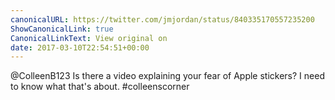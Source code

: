 ```yaml
---
canonicalURL: https://twitter.com/jmjordan/status/840335170557235200
ShowCanonicalLink: true
CanonicalLinkText: View original on
date: 2017-03-10T22:54:51+00:00
---
```

@ColleenB123 Is there a video explaining your fear of Apple stickers? I need to know what that's about. #colleenscorner